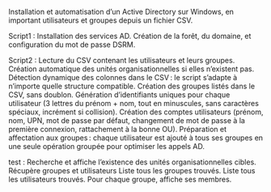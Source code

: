Installation et automatisation d’un Active Directory sur Windows, en important utilisateurs et groupes depuis un fichier CSV.

Script1 :
Installation des services AD.
Création de la forêt, du domaine, et configuration du mot de passe DSRM.

Script2 :
Lecture du CSV contenant les utilisateurs et leurs groupes.
Création automatique des unités organisationnelles si elles n’existent pas.
Détection dynamique des colonnes dans le CSV : le script s’adapte à n’importe quelle structure compatible.
Création des groupes listés dans le CSV, sans doublon.
Génération d’identifiants uniques pour chaque utilisateur (3 lettres du prénom + nom, tout en minuscules, sans caractères spéciaux, incrément si collision).
Création des comptes utilisateurs (prénom, nom, UPN, mot de passe par défaut, changement de mot de passe à la première connexion, rattachement à la bonne OU).
Préparation et affectation aux groupes : chaque utilisateur est ajouté à tous ses groupes en une seule opération groupée pour optimiser les appels AD.

test :
Recherche et affiche l’existence des unités organisationnelles cibles.
Récupère groupes et utilisateurs
Liste tous les groupes trouvés.
Liste tous les utilisateurs trouvés.
Pour chaque groupe, affiche ses membres.